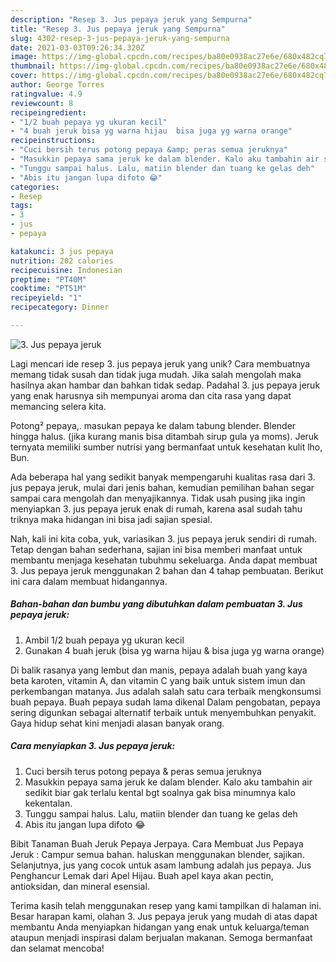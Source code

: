 ```yaml
---
description: "Resep 3. Jus pepaya jeruk yang Sempurna"
title: "Resep 3. Jus pepaya jeruk yang Sempurna"
slug: 4302-resep-3-jus-pepaya-jeruk-yang-sempurna
date: 2021-03-03T09:26:34.320Z
image: https://img-global.cpcdn.com/recipes/ba80e0938ac27e6e/680x482cq70/3-jus-pepaya-jeruk-foto-resep-utama.jpg
thumbnail: https://img-global.cpcdn.com/recipes/ba80e0938ac27e6e/680x482cq70/3-jus-pepaya-jeruk-foto-resep-utama.jpg
cover: https://img-global.cpcdn.com/recipes/ba80e0938ac27e6e/680x482cq70/3-jus-pepaya-jeruk-foto-resep-utama.jpg
author: George Torres
ratingvalue: 4.9
reviewcount: 8
recipeingredient:
- "1/2 buah pepaya yg ukuran kecil"
- "4 buah jeruk bisa yg warna hijau  bisa juga yg warna orange"
recipeinstructions:
- "Cuci bersih terus potong pepaya &amp; peras semua jeruknya"
- "Masukkin pepaya sama jeruk ke dalam blender. Kalo aku tambahin air sedikit biar gak terlalu kental bgt soalnya gak bisa minumnya kalo kekentalan."
- "Tunggu sampai halus. Lalu, matiin blender dan tuang ke gelas deh"
- "Abis itu jangan lupa difoto 😂"
categories:
- Resep
tags:
- 3
- jus
- pepaya

katakunci: 3 jus pepaya 
nutrition: 202 calories
recipecuisine: Indonesian
preptime: "PT40M"
cooktime: "PT51M"
recipeyield: "1"
recipecategory: Dinner

---
```



![3. Jus pepaya jeruk](https://img-global.cpcdn.com/recipes/ba80e0938ac27e6e/680x482cq70/3-jus-pepaya-jeruk-foto-resep-utama.jpg)

Lagi mencari ide resep 3. jus pepaya jeruk yang unik? Cara membuatnya memang tidak susah dan tidak juga mudah. Jika salah mengolah maka hasilnya akan hambar dan bahkan tidak sedap. Padahal 3. jus pepaya jeruk yang enak harusnya sih mempunyai aroma dan cita rasa yang dapat memancing selera kita.

Potong² pepaya,. masukan pepaya ke dalam tabung blender. Blender hingga halus. (jika kurang manis bisa ditambah sirup gula ya moms). Jeruk ternyata memiliki sumber nutrisi yang bermanfaat untuk kesehatan kulit lho, Bun.

Ada beberapa hal yang sedikit banyak mempengaruhi kualitas rasa dari 3. jus pepaya jeruk, mulai dari jenis bahan, kemudian pemilihan bahan segar sampai cara mengolah dan menyajikannya. Tidak usah pusing jika ingin menyiapkan 3. jus pepaya jeruk enak di rumah, karena asal sudah tahu triknya maka hidangan ini bisa jadi sajian spesial.


Nah, kali ini kita coba, yuk, variasikan 3. jus pepaya jeruk sendiri di rumah. Tetap dengan bahan sederhana, sajian ini bisa memberi manfaat untuk membantu menjaga kesehatan tubuhmu sekeluarga. Anda dapat membuat 3. Jus pepaya jeruk menggunakan 2 bahan dan 4 tahap pembuatan. Berikut ini cara dalam membuat hidangannya.

<!--inarticleads1-->

##### Bahan-bahan dan bumbu yang dibutuhkan dalam pembuatan 3. Jus pepaya jeruk:

1. Ambil 1/2 buah pepaya yg ukuran kecil
1. Gunakan 4 buah jeruk (bisa yg warna hijau &amp; bisa juga yg warna orange)


Di balik rasanya yang lembut dan manis, pepaya adalah buah yang kaya beta karoten, vitamin A, dan vitamin C yang baik untuk sistem imun dan perkembangan matanya. Jus adalah salah satu cara terbaik mengkonsumsi buah pepaya. Buah pepaya sudah lama dikenal Dalam pengobatan, pepaya sering digunkan sebagai alternatif terbaik untuk menyembuhkan penyakit. Gaya hidup sehat kini menjadi alasan banyak orang. 

<!--inarticleads2-->

##### Cara menyiapkan 3. Jus pepaya jeruk:

1. Cuci bersih terus potong pepaya &amp; peras semua jeruknya
1. Masukkin pepaya sama jeruk ke dalam blender. Kalo aku tambahin air sedikit biar gak terlalu kental bgt soalnya gak bisa minumnya kalo kekentalan.
1. Tunggu sampai halus. Lalu, matiin blender dan tuang ke gelas deh
1. Abis itu jangan lupa difoto 😂


Bibit Tanaman Buah Jeruk Pepaya Jerpaya. Cara Membuat Jus Pepaya Jeruk : Campur semua bahan. haluskan menggunakan blender, sajikan. Selanjutnya, jus yang cocok untuk asam lambung adalah jus pepaya. Jus Penghancur Lemak dari Apel Hijau. Buah apel kaya akan pectin, antioksidan, dan mineral esensial. 

Terima kasih telah menggunakan resep yang kami tampilkan di halaman ini. Besar harapan kami, olahan 3. Jus pepaya jeruk yang mudah di atas dapat membantu Anda menyiapkan hidangan yang enak untuk keluarga/teman ataupun menjadi inspirasi dalam berjualan makanan. Semoga bermanfaat dan selamat mencoba!
